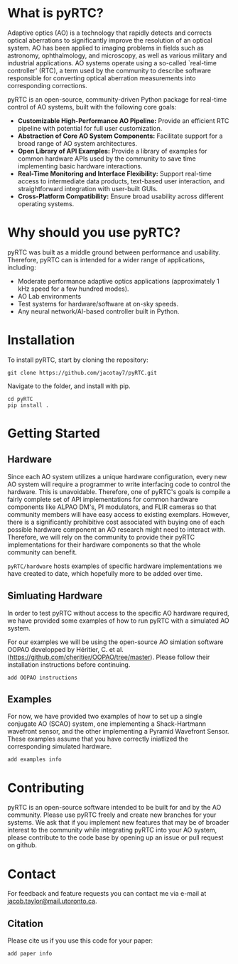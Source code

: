 # What is pyRTC?

Adaptive optics (AO) is a technology that rapidly detects and corrects optical aberrations to significantly improve the resolution of an optical system. AO has been applied to imaging problems in fields such as astronomy, ophthalmology, and microscopy, as well as various military and industrial applications. AO systems operate using a so-called `real-time controller' (RTC), a term used by the community to describe software responsible for converting optical aberration measurements into corresponding corrections. 

pyRTC is an open-source, community-driven Python package for real-time control of AO systems, built with the following core goals:

- **Customizable High-Performance AO Pipeline:** Provide an efficient RTC pipeline with potential for full user customization.
- **Abstraction of Core AO System Components:** Facilitate support for a broad range of AO system architectures.
- **Open Library of API Examples:** Provide a library of examples for common hardware APIs used by the community to save time implementing basic hardware interactions.
- **Real-Time Monitoring and Interface Flexibility:** Support real-time access to intermediate data products, text-based user interaction, and straightforward integration with user-built GUIs.
- **Cross-Platform Compatibility:** Ensure broad usability across different operating systems.

# Why should you use pyRTC?

pyRTC was built as a middle ground between performance and usability. Therefore, pyRTC can is intended for a wider range of applications, including:

- Moderate performance adaptive optics applications (approximately 1 kHz speed for a few hundred modes).
- AO Lab environments
- Test systems for hardware/software at on-sky speeds.
- Any neural network/AI-based controller built in Python.

# Installation

To install pyRTC, start by cloning the repository: 

```
git clone https://github.com/jacotay7/pyRTC.git
```

Navigate to the folder, and install with pip.

```
cd pyRTC
pip install .
```

# Getting Started 

## Hardware

Since each AO system utilizes a unique hardware configuration, every new AO system will require a programmer to write interfacing code to control the hardware. This is unavoidable. Therefore, one of pyRTC's goals is compile a fairly complete set of API implementations for common hardware components like ALPAO DM's, PI modulators, and FLIR cameras so that community members will have easy access to existing exemplars. However, there is a significantly prohibitive cost associated with buying one of each possible hardware component an AO research might need to interact with. Therefore, we will rely on the community to provide their pyRTC implementations for their hardware components so that the whole community can benefit.

`pyRTC/hardware` hosts examples of specific hardware implementations we have created to date, which hopefully more to be added over time.

## Simluating Hardware

In order to test pyRTC without access to the specific AO hardware required, we have provided some examples of how to run pyRTC with a simulated AO system.

For our examples we will be using the open-source AO simlation software OOPAO developped by Héritier, C. et al. (https://github.com/cheritier/OOPAO/tree/master). Please follow their installation instructions before continuing.

```
add OOPAO instructions 
```

## Examples

For now, we have provided two examples of how to set up a single conjugate AO (SCAO) system, one implementing a Shack-Hartmann wavefront sensor, and the other implementing a Pyramid Wavefront Sensor. These examples assume that you have correctly iniatlized the corresponding simulated hardware.

```
add examples info 
```

# Contributing

pyRTC is an open-source software intended to be built for and by the AO community. Please use pyRTC freely and create new branches for your systems. We ask that if you implement new features that may be of broader interest to the community while integrating pyRTC into your AO system, please contribute to the code base by opening up an issue or pull request on github.   

# Contact

For feedback and feature requests you can contact me via e-mail at jacob.taylor@mail.utoronto.ca.

## Citation

Please cite us if you use this code for your paper:

```
add paper info
```
